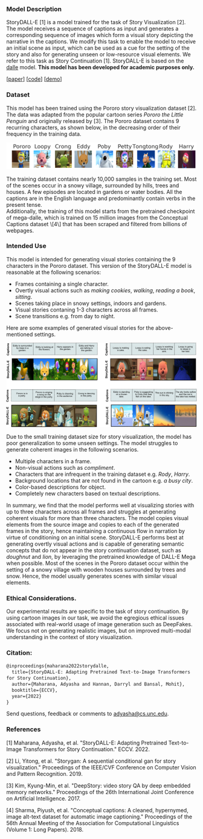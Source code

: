 ### Model Description

StoryDALL-E \[1\] is a model trained for the task of Story Visualization \[2\].
The model receives a sequence of captions as input and generates a corresponding sequence of images which form a visual story depicting the narrative in the captions. 
We modify this task to enable the model to receive an initial scene as input, which can be used as a cue for the setting of the story and also for generating unseen or low-resource visual elements. We refer to this task as Story Continuation \[1\].
StoryDALL-E is based on the [dalle](https://github.com/kakaobrain/minDALL-E) model. **This model has been developed for academic purposes only.**

\[[paper](https://arxiv.org/abs/2209.06192)\]  \[[code](https://github.com/adymaharana/storydalle/)\] \[[demo]()\]

### Dataset

This model has been trained using the Pororo story visualization dataset \[2\].
The data was adapted from the popular cartoon series *Pororo the Little Penguin* and originally released by \[3\].
The Pororo dataset contains 9 recurring characters, as shown below, in the decreasing order of their frequency in the training data.
<p align="center">
    <img src="assets/pororo_characters.png" width="800">
</p>
The training dataset contains nearly 10,000 samples in the training set. Most of the scenes occur in a snowy village, surrounded by hills, trees and houses. A few episodes are located in gardens or water bodies. All the captions are in the English language and predominantly contain verbs in the present tense.
<br>
Additionally, the training of this model starts from the pretrained checkpoint of mega-dalle, which is trained on 15 million images from the Conceptual Captions dataset \[4\] that has been scraped and filtered from billions of webpages.

### Intended Use
This model is intended for generating visual stories containing the 9 characters in the Pororo dataset. This version of the StoryDALL-E model is reasonable at the following scenarios:
* Frames containing a single character.
* Overtly visual actions such as *making cookies*, *walking*, *reading a book*, *sitting*.
* Scenes taking place in snowy settings, indoors and gardens.
* Visual stories contaning 1-3 characters across all frames.
* Scene transitions e.g. from day to night.

Here are some examples of generated visual stories for the above-mentioned settings.
<p align="center">
    <img src="assets/demo_pororo_good.png" width="1000">
</p>
        
Due to the small training dataset size for story visualization, the model has poor generalization to some unseen settings. The model struggles to generate coherent images in the following scenarios.
* Multiple characters in a frame.
* Non-visual actions such as *compliment*.
* Characters that are infrequent in the training dataset e.g. *Rody*, *Harry*.
* Background locations that are not found in the cartoon e.g. *a busy city*.
* Color-based descriptions for object.
* Completely new characters based on textual descriptions.

In summary, we find that the model performs well at visualizing stories with up to three characters across all frames and struggles at generating coherent visuals for more than three characters. 
The model copies visual elements from the source image and copies to each of the generated frames in the story, hence maintaining a continuous flow in narration by virtue of conditioning on an initial scene. 
StoryDALL-E performs best at generating overtly visual actions and is capable of generating semantic concepts that do not appear in the story continuation dataset, such as *doughnut* and *lion*, by leveraging the pretrained knowledge of DALL-E Mega when possible. 
Most of the scenes in the Pororo dataset occur within the setting of a snowy village with wooden houses surrounded by trees and snow. Hence, the model usually generates scenes with similar visual elements.

### Ethical Considerations.
Our experimental results are specific to the task of story continuation. 
By using cartoon images in our task, we avoid the egregious ethical issues associated with real-world usage of image generation such as DeepFakes. 
We focus not on generating realistic images, but on improved multi-modal understanding in the context of story visualization.

### Citation:
```
@inproceedings{maharana2022storydalle,
  title={StoryDALL-E: Adapting Pretrained Text-to-Image Transformers for Story Continuation},
  author={Maharana, Adyasha and Hannan, Darryl and Bansal, Mohit},
  booktitle={ECCV},
  year={2022}
}
```
Send questions, feedback or comments to adyasha@cs.unc.edu.

### References

\[1\] Maharana, Adyasha, et al. "StoryDALL-E: Adapting Pretrained Text-to-Image Transformers for Story Continuation." ECCV. 2022.

\[2\] Li, Yitong, et al. "Storygan: A sequential conditional gan for story visualization." Proceedings of the IEEE/CVF Conference on Computer Vision and Pattern Recognition. 2019.

\[3\] Kim, Kyung-Min, et al. "DeepStory: video story QA by deep embedded memory networks." Proceedings of the 26th International Joint Conference on Artificial Intelligence. 2017.

\[4\] Sharma, Piyush, et al. "Conceptual captions: A cleaned, hypernymed, image alt-text dataset for automatic image captioning." Proceedings of the 56th Annual Meeting of the Association for Computational Linguistics (Volume 1: Long Papers). 2018.


